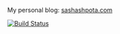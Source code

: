 My personal blog: [sashashpota.com](http://sashashpota.com/)

[![Build Status](https://travis-ci.org/Shpota/shpota.github.io.svg?branch=master)](https://travis-ci.org/Shpota/shpota.github.io)
